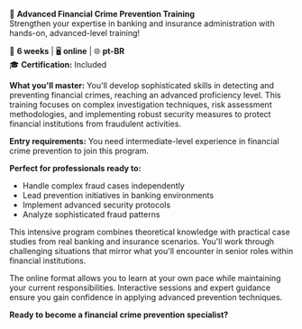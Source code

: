 🚀 **Advanced Financial Crime Prevention Training**  
Strengthen your expertise in banking and insurance administration with hands-on, advanced-level training!

📅 **6 weeks** | 🖥 **online** | 🌐 **pt-BR**  
🎓 **Certification:** Included

**What you'll master:**
You'll develop sophisticated skills in detecting and preventing financial crimes, reaching an advanced proficiency level. This training focuses on complex investigation techniques, risk assessment methodologies, and implementing robust security measures to protect financial institutions from fraudulent activities.

**Entry requirements:**
You need intermediate-level experience in financial crime prevention to join this program.

**Perfect for professionals ready to:**
- Handle complex fraud cases independently
- Lead prevention initiatives in banking environments
- Implement advanced security protocols
- Analyze sophisticated fraud patterns

This intensive program combines theoretical knowledge with practical case studies from real banking and insurance scenarios. You'll work through challenging situations that mirror what you'll encounter in senior roles within financial institutions.

The online format allows you to learn at your own pace while maintaining your current responsibilities. Interactive sessions and expert guidance ensure you gain confidence in applying advanced prevention techniques.

**Ready to become a financial crime prevention specialist?**